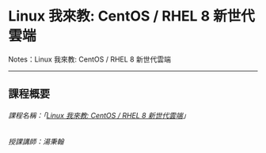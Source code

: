 # Linux 我來教: CentOS / RHEL 8 新世代雲端
Notes：Linux 我來教: CentOS / RHEL 8 新世代雲端

---

## 課程概要

###### 課程名稱：「[Linux 我來教: CentOS / RHEL 8 新世代雲端](https://hahow.in/courses/5e6dd4fe024d690024e3be3e/main?item=5e6f2c72024d690024e42770)」

###### 授課講師：湯秉翰

